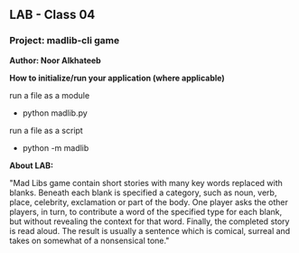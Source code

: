 ## LAB - Class 04

### Project: madlib-cli game

**Author: Noor Alkhateeb**

**How to initialize/run your application (where applicable)**

run a file as a module
* python madlib.py

run a file as a script
* python -m madlib

**About LAB:**

"Mad Libs game contain short stories with many key words replaced with blanks. Beneath each blank is specified a category, such as noun, verb, place, celebrity, exclamation or part of the body. One player asks the other players, in turn, to contribute a word of the specified type for each blank, but without revealing the context for that word. Finally, the completed story is read aloud. The result is usually a sentence which is comical, surreal and takes on somewhat of a nonsensical tone."